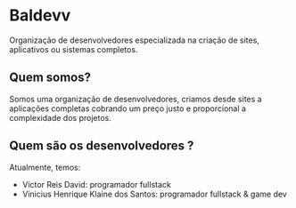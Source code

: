 # Baldevv
Organização de desenvolvedores especializada na criação de sites, aplicativos ou sistemas completos.

## Quem somos?
Somos uma organização de desenvolvedores, criamos desde sites a aplicações completas cobrando um preço justo e proporcional a complexidade dos projetos.

## Quem são os desenvolvedores ?

Atualmente, temos:

- Victor Reis David: programador fullstack
- Vinicius Henrique Klaine dos Santos: programador fullstack & game dev
